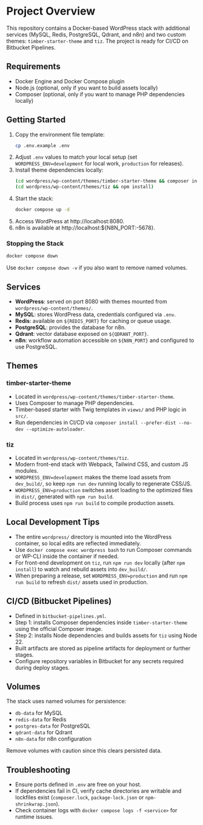 # Project Overview

This repository contains a Docker-based WordPress stack with additional services (MySQL, Redis, PostgreSQL, Qdrant, and n8n) and two custom themes: `timber-starter-theme` and `tiz`. The project is ready for CI/CD on Bitbucket Pipelines.

## Requirements

- Docker Engine and Docker Compose plugin
- Node.js (optional, only if you want to build assets locally)
- Composer (optional, only if you want to manage PHP dependencies locally)

## Getting Started

1. Copy the environment file template:
   ```bash
   cp .env.example .env
   ```
2. Adjust `.env` values to match your local setup (set `WORDPRESS_ENV=development` for local work, `production` for releases).
3. Install theme dependencies locally:
   ```bash
   (cd wordpress/wp-content/themes/timber-starter-theme && composer install)
   (cd wordpress/wp-content/themes/tiz && npm install)
   ```
4. Start the stack:
   ```bash
   docker compose up -d
   ```
5. Access WordPress at http://localhost:8080.
6. n8n is available at http://localhost:${N8N_PORT:-5678}.

### Stopping the Stack

```bash
docker compose down
```
Use `docker compose down -v` if you also want to remove named volumes.

## Services

- **WordPress**: served on port 8080 with themes mounted from `wordpress/wp-content/themes/`.
- **MySQL**: stores WordPress data, credentials configured via `.env`.
- **Redis**: available on `${REDIS_PORT}` for caching or queue usage.
- **PostgreSQL**: provides the database for n8n.
- **Qdrant**: vector database exposed on `${QDRANT_PORT}`.
- **n8n**: workflow automation accessible on `${N8N_PORT}` and configured to use PostgreSQL.

## Themes

### timber-starter-theme

- Located in `wordpress/wp-content/themes/timber-starter-theme`.
- Uses Composer to manage PHP dependencies.
- Timber-based starter with Twig templates in `views/` and PHP logic in `src/`.
- Run dependencies in CI/CD via `composer install --prefer-dist --no-dev --optimize-autoloader`.

### tiz

- Located in `wordpress/wp-content/themes/tiz`.
- Modern front-end stack with Webpack, Tailwind CSS, and custom JS modules.
- `WORDPRESS_ENV=development` makes the theme load assets from `dev_build/`, so keep `npm run dev` running locally to regenerate CSS/JS.
- `WORDPRESS_ENV=production` switches asset loading to the optimized files in `dist/`, generated with `npm run build`.
- Build process uses `npm run build` to compile production assets.

## Local Development Tips

- The entire `wordpress/` directory is mounted into the WordPress container, so local edits are reflected immediately.
- Use `docker compose exec wordpress bash` to run Composer commands or WP-CLI inside the container if needed.
- For front-end development on `tiz`, run `npm run dev` locally (after `npm install`) to watch and rebuild assets into `dev_build/`.
- When preparing a release, set `WORDPRESS_ENV=production` and run `npm run build` to refresh `dist/` assets used in production.

## CI/CD (Bitbucket Pipelines)

- Defined in `bitbucket-pipelines.yml`.
- Step 1: installs Composer dependencies inside `timber-starter-theme` using the official Composer image.
- Step 2: installs Node dependencies and builds assets for `tiz` using Node 22.
- Built artifacts are stored as pipeline artifacts for deployment or further stages.
- Configure repository variables in Bitbucket for any secrets required during deploy stages.

## Volumes

The stack uses named volumes for persistence:
- `db-data` for MySQL
- `redis-data` for Redis
- `postgres-data` for PostgreSQL
- `qdrant-data` for Qdrant
- `n8n-data` for n8n configuration

Remove volumes with caution since this clears persisted data.

## Troubleshooting

- Ensure ports defined in `.env` are free on your host.
- If dependencies fail in CI, verify cache directories are writable and lockfiles exist (`composer.lock`, `package-lock.json` or `npm-shrinkwrap.json`).
- Check container logs with `docker compose logs -f <service>` for runtime issues.
